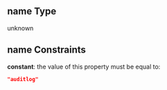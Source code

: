 ## name Type

unknown

## name Constraints

**constant**: the value of this property must be equal to:

```json
"auditlog"
```
